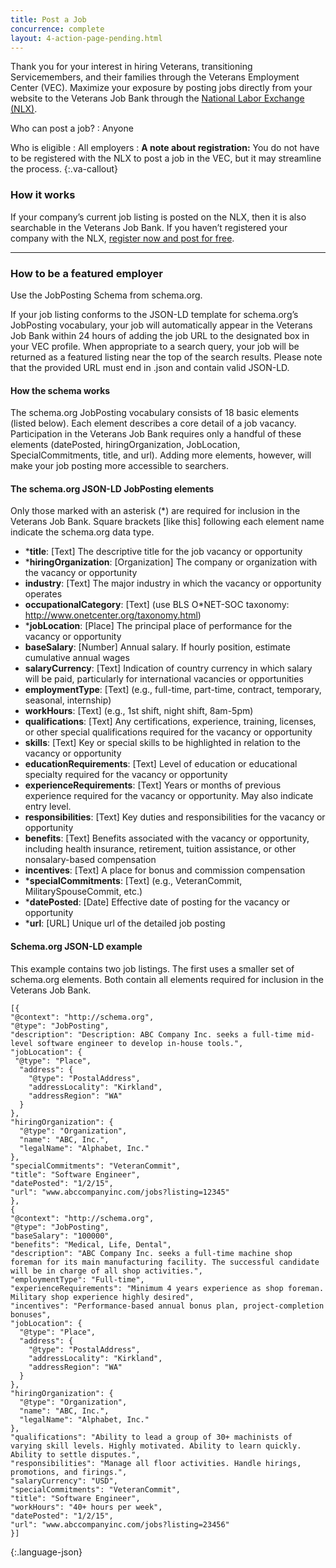 ```yaml
---
title: Post a Job
concurrence: complete
layout: 4-action-page-pending.html
---
```

<link href="/assets/css/vendor/prism.css" type="text/css" rel="stylesheet">

Thank you for your interest in hiring Veterans, transitioning Servicemembers, and their families through the Veterans Employment Center (VEC). Maximize your exposure by posting jobs directly from your website to the Veterans Job Bank through the [National Labor Exchange (NLX)](https://us.jobs/postajobpartner.asp?partner=ebenefits). 

Who can post a job?
: Anyone

Who is eligible
: All employers
: **A note about registration:** You do not have to be registered with the NLX to post a job in the VEC, but it may streamline the process. 
{:.va-callout}

### How it works

If your company’s current job listing is posted on the NLX, then it is also searchable in the Veterans Job Bank. If you haven’t registered your company with the NLX, [register now and post for free](https://us.jobs/postajobpartner.asp?partner=ebenefits). 

-----

### How to be a featured employer

Use the JobPosting Schema from schema.org.

If your job listing conforms to the JSON-LD template for schema.org’s JobPosting vocabulary, your job will automatically appear in the Veterans Job Bank within 24 hours of adding the job URL to the designated box in your VEC profile. When appropriate to a search query, your job will be returned as a featured listing near the top of the search results. Please note that the provided URL must end in .json and contain valid JSON-LD.

#### How the schema works

The schema.org JobPosting vocabulary consists of 18 basic elements (listed below). Each element describes a core detail of a job vacancy. Participation in the Veterans Job Bank requires only a handful of these elements (datePosted, hiringOrganization, JobLocation, SpecialCommitments, title, and url). Adding more elements, however, will make your job posting more accessible to searchers.

#### The schema.org JSON-LD JobPosting elements

Only those marked with an asterisk (*) are required for inclusion in the Veterans Job Bank. Square brackets [like this] following each element name indicate the schema.org data type.

- ***title**: [Text] The descriptive title for the job vacancy or opportunity
- ***hiringOrganization**: [Organization] The company or organization with the vacancy or opportunity
- **industry**: [Text] The major industry in which the vacancy or opportunity operates
- **occupationalCategory**: [Text] (use BLS O*NET-SOC taxonomy: http://www.onetcenter.org/taxonomy.html)
- ***jobLocation**: [Place] The principal place of performance for the vacancy or opportunity
- **baseSalary**: [Number] Annual salary. If hourly position, estimate cumulative annual wages
- **salaryCurrency**: [Text] Indication of country currency in which salary will be paid, particularly for international vacancies or opportunities
- **employmentType**: [Text] (e.g., full-time, part-time, contract, temporary, seasonal, internship)
- **workHours**: [Text] (e.g., 1st shift, night shift, 8am-5pm)
- **qualifications**: [Text] Any certifications, experience, training, licenses, or other special qualifications required for the vacancy or opportunity
- **skills**: [Text] Key or special skills to be highlighted in relation to the vacancy or opportunity
- **educationRequirements**: [Text] Level of education or educational specialty required for the vacancy or opportunity
- **experienceRequirements**: [Text] Years or months of previous experience required for the vacancy or opportunity. May also indicate entry level.
- **responsibilities**: [Text] Key duties and responsibilities for the vacancy or opportunity
- **benefits**: [Text] Benefits associated with the vacancy or opportunity, including health insurance, retirement, tuition assistance, or other nonsalary-based compensation
- **incentives**: [Text] A place for bonus and commission compensation
- ***specialCommitments**: [Text] (e.g., VeteranCommit, MilitarySpouseCommit, etc.)
- ***datePosted**: [Date] Effective date of posting for the vacancy or opportunity
- ***url**: [URL] Unique url of the detailed job posting

#### Schema.org JSON-LD example

This example contains two job listings. The first uses a smaller set of schema.org elements. Both contain all elements required for inclusion in the Veterans Job Bank. 
          
    [{
    "@context": "http://schema.org",
    "@type": "JobPosting",
    "description": "Description: ABC Company Inc. seeks a full-time mid-level software engineer to develop in-house tools.",
    "jobLocation": {
     "@type": "Place",
      "address": {
        "@type": "PostalAddress",
        "addressLocality": "Kirkland",
        "addressRegion": "WA"
      }
    },
    "hiringOrganization": {
      "@type": "Organization",
      "name": "ABC, Inc.",
      "legalName": "Alphabet, Inc."
    },
    "specialCommitments": "VeteranCommit",
    "title": "Software Engineer",
    "datePosted": "1/2/15",
    "url": "www.abccompanyinc.com/jobs?listing=12345"
    },
    {
    "@context": "http://schema.org",
    "@type": "JobPosting",
    "baseSalary": "100000",
    "benefits": "Medical, Life, Dental",
    "description": "ABC Company Inc. seeks a full-time machine shop foreman for its main manufacturing facility. The successful candidate will be in charge of all shop activities.",
    "employmentType": "Full-time",
    "experienceRequirements": "Minimum 4 years experience as shop foreman. Military shop experience highly desired",
    "incentives": "Performance-based annual bonus plan, project-completion bonuses",
    "jobLocation": {
      "@type": "Place",
      "address": {
        "@type": "PostalAddress",
        "addressLocality": "Kirkland",
        "addressRegion": "WA"
      }
    },
    "hiringOrganization": {
      "@type": "Organization",
      "name": "ABC, Inc.",
      "legalName": "Alphabet, Inc."
    },
    "qualifications": "Ability to lead a group of 30+ machinists of varying skill levels. Highly motivated. Ability to learn quickly. Ability to settle disputes.",
    "responsibilities": "Manage all floor activities. Handle hirings, promotions, and firings.",
    "salaryCurrency": "USD",
    "specialCommitments": "VeteranCommit",
    "title": "Software Engineer",
    "workHours": "40+ hours per week",
    "datePosted": "1/2/15",
    "url": "www.abccompanyinc.com/jobs?listing=23456"
    }]
{:.language-json}



